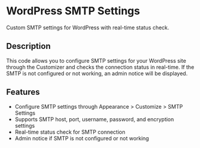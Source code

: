 # WordPress SMTP Settings

Custom SMTP settings for WordPress with real-time status check.

## Description

This code allows you to configure SMTP settings for your WordPress site through the Customizer and checks the connection status in real-time. If the SMTP is not configured or not working, an admin notice will be displayed.

## Features

- Configure SMTP settings through Appearance > Customize > SMTP Settings
- Supports SMTP host, port, username, password, and encryption settings
- Real-time status check for SMTP connection
- Admin notice if SMTP is not configured or not working
